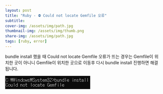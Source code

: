 ```yaml
---
layout: post
title: "Ruby - ⛔ Could not locate Gemfile 오류"
subtitle:
cover-img: /assets/img/path.jpg
thumbnail-img: /assets/img/thumb.png
share-img: /assets/img/path.jpg
tags: [ruby, error]
---
```

bundle install 했을 때 Could not locate Gemfile 오류가 뜨는 경우는 Gemfile이 위치한 곳이 아니니 Gemfile이 위치한 곳으로 이동후 다시 bundle install 진행하면 해결 됩니다.
<!--more-->

![gemfile 오류](/assets/img/post/gemfileError.png)

